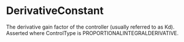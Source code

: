 DerivativeConstant
==================

The derivative gain factor of the controller (usually referred to as Kd).  Asserted where ControlType is PROPORTIONALINTEGRALDERIVATIVE.
